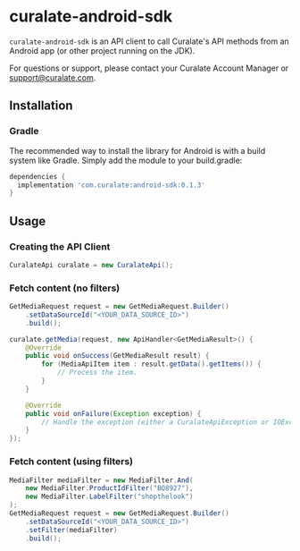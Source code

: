 # curalate-android-sdk

`curalate-android-sdk` is an API client to call Curalate's API methods from an Android app (or other project running on the JDK).

For questions or support, please contact your Curalate Account Manager or support@curalate.com.

## Installation

### Gradle

The recommended way to install the library for Android is with a build system like Gradle. Simply add the module to your build.gradle:

```groovy
dependencies {
  implementation 'com.curalate:android-sdk:0.1.3'
}
```

## Usage

### Creating the API Client

```java
CuralateApi curalate = new CuralateApi();
```

### Fetch content (no filters)

```java
GetMediaRequest request = new GetMediaRequest.Builder()
    .setDataSourceId("<YOUR_DATA_SOURCE_ID>")
    .build();

curalate.getMedia(request, new ApiHandler<GetMediaResult>() {
    @Override
    public void onSuccess(GetMediaResult result) {
        for (MediaApiItem item : result.getData().getItems()) {
            // Process the item.
        }
    }

    @Override
    public void onFailure(Exception exception) {
        // Handle the exception (either a CuralateApiException or IOException)
    }
});
```

### Fetch content (using filters)

```java
MediaFilter mediaFilter = new MediaFilter.And(
    new MediaFilter.ProductIdFilter("BQ8927"),
    new MediaFilter.LabelFilter("shopthelook")
);
GetMediaRequest request = new GetMediaRequest.Builder()
    .setDataSourceId("<YOUR_DATA_SOURCE_ID>")
    .setFilter(mediaFilter)
    .build();
```

